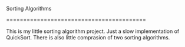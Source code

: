 Sorting Algorithms

=========================================

This is my little sorting algorithm project.
Just a slow implementation of QuickSort.
There is also little comprasion of two sorting algorithms.